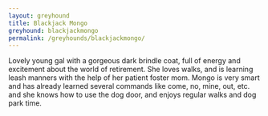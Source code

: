 ```yaml
---
layout: greyhound
title: Blackjack Mongo
greyhound: blackjackmongo
permalink: /greyhounds/blackjackmongo/
---
```


Lovely young gal with a gorgeous dark brindle coat, full of energy and excitement about the world of
retirement. She loves walks, and is learning leash manners with the help of her patient foster mom. Mongo is very smart
and has already learned several commands like come, no, mine, out, etc. and she knows how to use the dog door, and
enjoys regular walks and dog park time.
